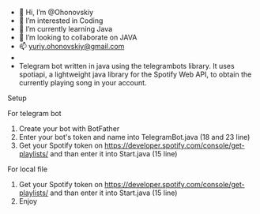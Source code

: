 - 👋 Hi, I’m @Ohonovskiy
- 👀 I’m interested in Coding
- 🌱 I’m currently learning Java
- 💞️ I’m looking to collaborate on JAVA
- 📫 yuriy.ohonovskiy@gmail.com
- 
- Telegram bot written in java using the telegrambots library. It uses spotiapi, a lightweight java library for the Spotify Web API, to obtain the currently playing song in your account.

Setup

For telegram bot
1. Create your bot with BotFather
2. Enter your bot's token and name into TelegramBot.java (18 and 23 line)
3. Get your Spotify token on https://developer.spotify.com/console/get-playlists/ and than enter it into Start.java (15 line)

For local file
1. Get your Spotify token on https://developer.spotify.com/console/get-playlists/ and than enter it into Start.java (15 line)
2. Enjoy

<!---
Ohonovskiy/Ohonovskiy is a ✨ special ✨ repository because its `README.md` (this file) appears on your GitHub profile.
You can click the Preview link to take a look at your changes.
--->
